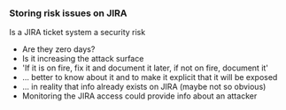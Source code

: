 ### Storing risk issues on JIRA

Is a JIRA ticket system a security risk

  - Are they zero days?
  - Is it increasing the attack surface
  - 'If it is on fire, fix it and document it later, if not on  fire, document it'
  - ... better to know about it and to make it explicit that it will be exposed
  - ... in reality that info already exists on JIRA (maybe not so obvious)
  - Monitoring the JIRA access could provide info about an attacker
